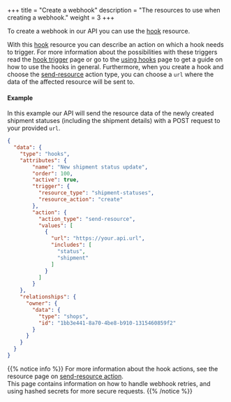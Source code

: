 +++
title = "Create a webhook"
description = "The resources to use when creating a webhook."
weight = 3
+++

To create a webhook in our API you can use the [hook](/api/resources/hooks) resource.

With this [hook](/api/resources/hooks) resource you can describe an action on which a hook needs to trigger. 
For more information about the possibilities with these triggers read the [hook trigger](/api/resources/hooks/trigger) page or go to the [using hooks](/api/using-hooks) page to get a guide on how to use the hooks in general.
Furthermore, when you create a hook and choose the [send-resource](/api/resources/hooks/action/#send-resource) action type, you can choose a `url` where the data of the affected resource will be sent to. 

#### Example
In this example our API will send the resource data of the newly created shipment statuses (including the shipment details) with a POST request to your provided `url`. 
```json
{
  "data": {
    "type": "hooks",
    "attributes": {
        "name": "New shipment status update",
        "order": 100,
        "active": true,
        "trigger": {
          "resource_type": "shipment-statuses",
          "resource_action": "create"
        },
        "action": {
          "action_type": "send-resource",
          "values": [
            {
              "url": "https://your.api.url",
              "includes": [
                "status",
                "shipment"
              ]
            }
          ]
        }
    },
    "relationships": {
      "owner": {
        "data": {
          "type": "shops",
          "id": "1bb3e441-8a70-4be8-b910-1315460859f2"
        }
      }
    }
  }
}
```

{{% notice info %}}
For more information about the hook actions, see the resource page on [send-resource action](/api/resources/hooks/action/#send-resource).   
This page contains information on how to handle webhook retries, and using hashed secrets for more secure requests.
{{% /notice %}}
